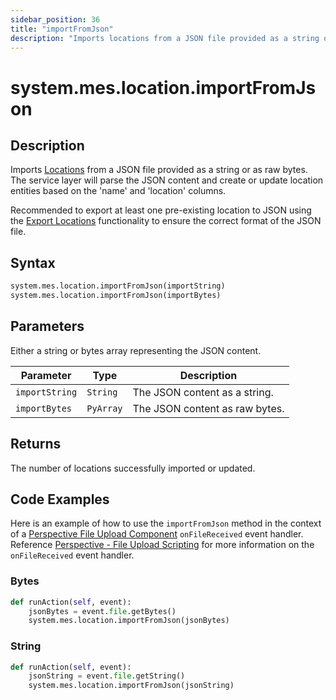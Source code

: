 ```yaml
---
sidebar_position: 36
title: "importFromJson"
description: "Imports locations from a JSON file provided as a string or as raw bytes"
---
```


# system.mes.location.importFromJson

## Description

Imports [Locations](../../data-model/location-model/location) from a JSON file provided as a string or as raw bytes.
The service layer will parse the JSON content and create or update location entities based on the 'name' and 'location'
columns.

Recommended to export at least one pre-existing location to JSON using the [Export Locations](export-as-json.md)
functionality to ensure the correct format of the JSON file.

## Syntax

```python
system.mes.location.importFromJson(importString)
system.mes.location.importFromJson(importBytes)
```

## Parameters

Either a string or bytes array representing the JSON content.

| Parameter          | Type     | Description                                                   |
| ------------------ |----------| ------------------------------------------------------------- |
| `importString`     | `String` | The JSON content as a string.                                  |
| `importBytes`      | `PyArray` | The JSON content as raw bytes.                                 |

## Returns

The number of locations successfully imported or updated.

## Code Examples

Here is an example of how to use the `importFromJson` method in the context of a [Perspective File Upload Component](https://www.docs.inductiveautomation.com/docs/8.1/appendix/components/perspective-components/perspective-input-palette/perspective-file-upload)
`onFileReceived` event handler. Reference [Perspective - File Upload Scripting](https://www.docs.inductiveautomation.com/docs/8.1/appendix/components/perspective-components/perspective-input-palette/perspective-file-upload/perspective-file-upload-scripting)
for more information on the `onFileReceived` event handler.

### Bytes
```python
def runAction(self, event):
	jsonBytes = event.file.getBytes()
	system.mes.location.importFromJson(jsonBytes)
```

### String
```python
def runAction(self, event):
	jsonString = event.file.getString()
	system.mes.location.importFromJson(jsonString)
```